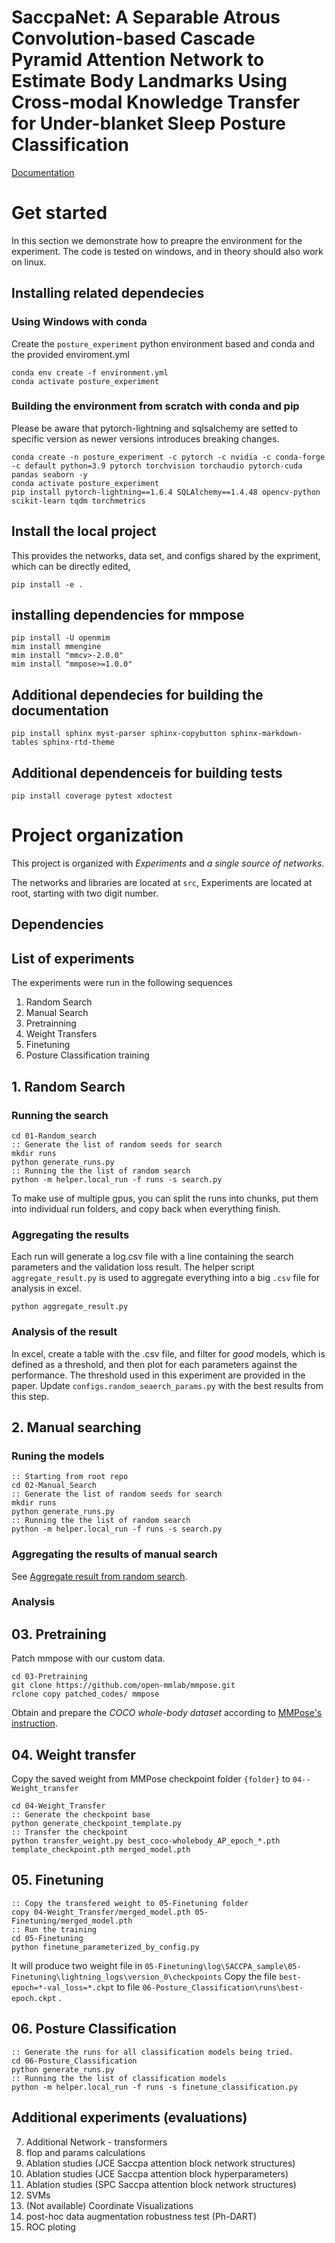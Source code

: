 # SaccpaNet: A Separable Atrous Convolution-based Cascade Pyramid Attention Network to Estimate Body Landmarks Using Cross-modal Knowledge Transfer for Under-blanket Sleep Posture Classification 

[Documentation](http://www.ai-materials-lab.net/SaccpaNet/docs/build/html/index.html)


# Get started
In this section we demonstrate how to preapre the environment for the experiment. 
The code is tested on windows, and in theory should also work on linux. 

## Installing related dependecies
### Using Windows with conda
Create the `posture_experiment` python environment based and conda and the provided enviroment.yml
``` batch
conda env create -f environment.yml
conda activate posture_experiment
```
### Building the environment from scratch with conda and pip
Please be aware that pytorch-lightning and sqlsalchemy are setted to specific version as newer versions introduces breaking changes. 
``` batch
conda create -n posture_experiment -c pytorch -c nvidia -c conda-forge -c default python=3.9 pytorch torchvision torchaudio pytorch-cuda pandas seaborn -y
conda activate posture_experiment
pip install pytorch-lightning==1.6.4 SQLAlchemy==1.4.48 opencv-python scikit-learn tqdm torchmetrics
```


## Install the local project
This provides the networks, data set, and configs shared by the expriment, which can be directly edited,

``` batch
pip install -e . 
```

## installing dependencies for mmpose
``` batch
pip install -U openmim
mim install mmengine
mim install "mmcv>-2.0.0"
mim install "mmpose>=1.0.0"
```

## Additional dependecies for building the documentation
``` batch
pip install sphinx myst-parser sphinx-copybutton sphinx-markdown-tables sphinx-rtd-theme
```

## Additional dependenceis for building tests
``` batch
pip install coverage pytest xdoctest
```


# Project organization
This project is organized with *Experiments* and *a single source of networks*.

The networks and libraries are located at `src`, Experiments are located at root, starting with two digit number.

## Dependencies


## List of experiments
The experiments were run in the following sequences
1. Random Search
2. Manual Search
3. Pretrainning
4. Weight Transfers 
5. Finetuning
6. Posture Classification training 

## 1. Random Search
### Running the search
``` batch
cd 01-Random_search
:: Generate the list of random seeds for search
mkdir runs
python generate_runs.py
:: Running the the list of random search
python -m helper.local_run -f runs -s search.py
```
To make use of multiple gpus, you can split the runs into chunks, put them into individual run folders, and copy back when everything finish.


### Aggregating the results
Each run will generate a log.csv file with a line containing the search parameters and the validation loss result.
The helper script ```aggregate_result.py``` is used to aggregate everything into a big ```.csv``` file for analysis in excel.
``` batch
python aggregate_result.py
```

### Analysis of the result
In excel, create a table with the .csv file, and filter for *good* models, which is defined as a threshold, and then plot for each parameters against the performance. The threshold used in this experiment are provided in the paper. 
Update ```configs.random_seaerch_params.py``` with the best results from this step.

## 2. Manual searching

### Runing the models

``` batch
:: Starting from root repo
cd 02-Manual_Search
:: Generate the list of random seeds for search
mkdir runs
python generate_runs.py
:: Running the the list of random search
python -m helper.local_run -f runs -s search.py
```

### Aggregating the results of manual search
See [Aggregate result from random search](#aggregating-the-results).


### Analysis


## 03. Pretraining

Patch mmpose with our custom data.
``` batch
cd 03-Pretraining
git clone https://github.com/open-mmlab/mmpose.git
rclone copy patched_codes/ mmpose

```
Obtain and prepare the *COCO whole-body dataset* according to [MMPose's instruction](https://mmpose.readthedocs.io/en/latest/dataset_zoo/2d_wholebody_keypoint.html#coco-wholebody). 

## 04. Weight transfer
Copy the saved weight from MMPose checkpoint folder ```{folder}``` to ```04--Weight_transfer```

``` batch
cd 04-Weight_Transfer
:: Generate the checkpoint base 
python generate_checkpoint_template.py
:: Transfer the checkpoint
python transfer_weight.py best_coco-wholebody_AP_epoch_*.pth template_checkpoint.pth merged_model.pth 
```

## 05. Finetuning

``` batch
:: Copy the transfered weight to 05-Finetuning folder 
copy 04-Weight_Transfer/merged_model.pth 05-Finetuning/merged_model.pth
:: Run the training
cd 05-Finetuning
python finetune_parameterized_by_config.py
```
It will produce two weight file in `05-Finetuning\log\SACCPA_sample\05-Finetuning\lightning_logs\version_0\checkpoints`
Copy the file `best-epoch=*-val_loss=*.ckpt` to file `06-Posture_Classification\runs\best-epoch.ckpt`  .

## 06. Posture Classification
``` batch
:: Generate the runs for all classification models being tried.
cd 06-Posture_Classification
python generate_runs.py
:: Running the the list of classification models
python -m helper.local_run -f runs -s finetune_classification.py

```

## Additional experiments (evaluations)
7. Additional Network - transformers
8. flop and params calculations
9. Ablation studies (JCE Saccpa attention block network structures)
10. Ablation studies (JCE Saccpa attention block hyperparameters)
11. Ablation studies (SPC Saccpa attention block network structures)
12. SVMs
13. (Not available) Coordinate Visualizations
14. post-hoc data augmentation robustness test (Ph-DART)
15. ROC ploting

